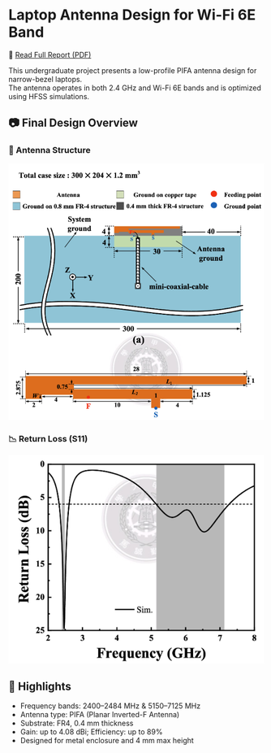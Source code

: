 # Laptop Antenna Design for Wi-Fi 6E Band

📄 [Read Full Report (PDF)](antenna-project.pdf)

This undergraduate project presents a low-profile PIFA antenna design for narrow-bezel laptops.  
The antenna operates in both 2.4 GHz and Wi-Fi 6E bands and is optimized using HFSS simulations.

## 📷 Final Design Overview

### 🧩 Antenna Structure
![Antenna Structure](images/antenna-structure.png)

### 📉 Return Loss (S11)
![Return Loss](images/return-loss.png)

## 📌 Highlights
- Frequency bands: 2400–2484 MHz & 5150–7125 MHz
- Antenna type: PIFA (Planar Inverted-F Antenna)
- Substrate: FR4, 0.4 mm thickness
- Gain: up to 4.08 dBi; Efficiency: up to 89%
- Designed for metal enclosure and 4 mm max height
